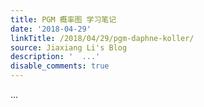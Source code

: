 ```yaml
---
title: PGM 概率图 学习笔记
date: '2018-04-29'
linkTitle: /2018/04/29/pgm-daphne-koller/
source: Jiaxiang Li's Blog
description: '  ...'
disable_comments: true
---
```

  ...